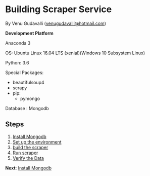 # Building Scraper Service

By Venu Gudavalli (<venugudavalli@hotmail.com>)


**Development Platform**

Anaconda 3

OS: Ubuntu Linux 16.04 LTS (xenial)(Windows 10 Subsystem Linux)

Python: 3.6

  Special Packages: 
	
- beautifulsoup4
- scrapy
- pip:
	- pymongo
          
Database : Mongodb 

## Steps

1. [Install Mongodb](01-Mongodb.md)
1. [Set up the environment](02-Environment.md)
1. [build the scraper](03-Build_scraper.md)
1. [Run scraper](04-Run_Scraper.md)
1. [Verify the Data](05-view-data.md)


**Next**: [Install Mongodb](01-Mongodb.md)
